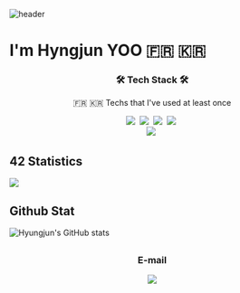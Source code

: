 ![header](https://capsule-render.vercel.app/api?type=soft&color=auto&height=150&section=header&text=HyungjunYOO&fontSize=70&animation=twinkling)


# I'm Hyngjun YOO 🇫🇷 🇰🇷

<p align="center"></p>

<h3 align="center">🛠 Tech Stack 🛠</h3>

<p align="center">🇫🇷 🇰🇷 Techs that I've used at least once </p>

<p align="center">
  <img src="https://img.shields.io/badge/Python-3766AB?style=flat-square&logo=Python&logoColor=white"/></a>&nbsp 
  <img src="https://img.shields.io/badge/C++-00599C?style=flat-square&logo=C%2B%2B&logoColor=white"/></a>&nbsp 
  <img src="https://img.shields.io/badge/C-A8B9CC?style=flat-square&logo=C&logoColor=white"/></a>&nbsp 
  <img src="https://img.shields.io/badge/css-1572B6?style=flat-square&logo=css3&logoColor=white"/></a>&nbsp 
  <br>
  <img src="https://img.shields.io/badge/Mysql-E6B91E?style=flat-square&logo=MySql&logoColor=white"/></a>&nbsp 
</p>

## 42 Statistics
<p>
	<img align="center" src="https://1337-readme.vercel.app/api/profile?cursus=42cursus&dark=true&leet_logo=hide&login=hyungyoo" link="https://linkedin.com/in/hyungjunyoo"/>
</p>

## Github Stat
![Hyungjun's GitHub stats](https://github-readme-stats.vercel.app/api?username=hyungyoo&show_icons=true&theme=tokyonight)

## <h3 align="center"> E-mail </h3>
<p align="center">
  <a href="mailto:viliketh1s98@naver.com"><img src="https://img.shields.io/badge/Gmail-d14836?style=flat-square&logo=Gmail&logoColor=white&link=hjyoo901112@gmail.com"/></a>
</p>
<br>
